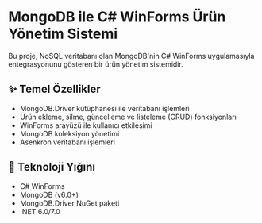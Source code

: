 # MongoDB ile C# WinForms Ürün Yönetim Sistemi

Bu proje, NoSQL veritabanı olan MongoDB'nin C# WinForms uygulamasıyla entegrasyonunu gösteren bir ürün yönetim sistemidir.

## ✨ Temel Özellikler
- MongoDB.Driver kütüphanesi ile veritabanı işlemleri
- Ürün ekleme, silme, güncelleme ve listeleme (CRUD) fonksiyonları
- WinForms arayüzü ile kullanıcı etkileşimi
- MongoDB koleksiyon yönetimi
- Asenkron veritabanı işlemleri

## 🔧 Teknoloji Yığını
- C# WinForms
- MongoDB (v6.0+)
- MongoDB.Driver NuGet paketi
- .NET 6.0/7.0
